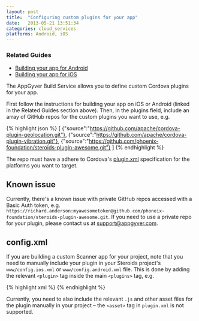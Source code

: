 ```yaml
---
layout: post
title:  "Configuring custom plugins for your app"
date:   2013-05-21 13:51:34
categories: cloud_services
platforms: Android, iOS
---
```


### Related Guides
* [Building your app for Android][android-build-config]
* [Building your app for iOS][ios-build-config]

The AppGyver Build Service allows you to define custom Cordova plugins for your app.

First follow the instructions for building your app on iOS or Android (linked in the Related Guides section above). Then, in the plugins field, include an array of GitHub repos for the custom plugins you want to use, e.g.

{% highlight json %}
[
  {"source":"https://github.com/apache/cordova-plugin-geolocation.git"},
  {"source":"https://github.com/apache/cordova-plugin-vibration.git"},
  {"source":"https://github.com/phoenix-foundation/steroids-plugin-awesome.git"}
]
{% endhighlight %}

The repo must have a adhere to Cordova's [plugin.xml][plugin-xml-spec] specification for the platforms you want to target.

## Known issue

Currently, there's a known issue with private GitHub repos accessed with a Basic Auth token, e.g. `https://richard.anderson:myawesometoken@github.com/phoneix-foundation/steroids-plugin-awesome.git`. If you need to use a private repo for your plugin, please contact us at [support@appgyver.com](mailto:support@appgyver.com).

## config.xml

If you are building a custom Scanner app for your project, note that you need to manually include your plugin in your Steroids project's `www/config.ios.xml` or `www/config.android.xml` file. This is done by adding the relevant `<plugin>` tag inside the main `<plugins>` tag, e.g.

{% highlight xml %}
<plugins>
  <plugin name="AwesomePlugin" value="org.phoneixfoundation.plugins.AwesomePlugin" />
</plugins>
{% endhighlight %}

Currently, you need to also include the relevant `.js` and other asset files for the plugin manually in your project – the `<asset>` tag in `plugin.xml` is not supported.

[android-build-config]: /steroids/guides/cloud_services/android-build-config/
[plugin-xml-spec]: http://cordova.apache.org/docs/en/3.0.0/plugin_ref_spec.md.html
[ios-build-config]: /steroids/guides/cloud_services/ios-build-config/
